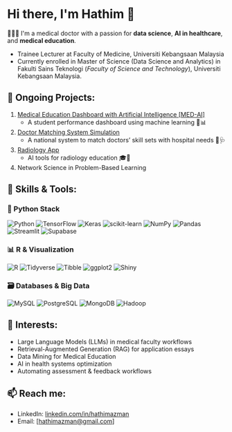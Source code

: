 # Hi there, I'm Hathim 👋

👨🏻‍💼 I'm a medical doctor with a passion for **data science**, **AI in healthcare**, and **medical education**.
- Trainee Lecturer at Faculty of Medicine, Universiti Kebangsaan Malaysia
- Currently enrolled in Master of Science (Data Science and Analytics) in Fakulti Sains Teknologi (*Faculty of Science and Technology*), Universiti Kebangsaan Malaysia.

## 🚀 Ongoing Projects:
1. [Medical Education Dashboard with Artificial Intelligence [MED-AI]](https://ukmfperstudentportfolio.streamlit.app/)
    - A student performance dashboard using machine learning 🧠📊 
2. [Doctor Matching System Simulation](https://colab.research.google.com/drive/1nrJ4dLl3YKLYSt5fEUCBI53-7Dt0rYCi)
    - A national system to match doctors’ skill sets with hospital needs 🏥🩺 
3. [Radiology App](https://radiologyapp.streamlit.app/) 
    - AI tools for radiology education 🎓🩻 
4. Network Science in Problem-Based Learning

## 🧠 Skills & Tools:
### 🐍 Python Stack
![Python](https://img.shields.io/badge/Python-3776AB?style=for-the-badge&logo=python&logoColor=white)
![TensorFlow](https://img.shields.io/badge/TensorFlow-FF6F00?style=for-the-badge&logo=tensorflow&logoColor=white)
![Keras](https://img.shields.io/badge/Keras-D00000?style=for-the-badge&logo=keras&logoColor=white)
![scikit-learn](https://img.shields.io/badge/scikit--learn-F7931E?style=for-the-badge&logo=scikit-learn&logoColor=white)
![NumPy](https://img.shields.io/badge/NumPy-013243?style=for-the-badge&logo=numpy&logoColor=white)
![Pandas](https://img.shields.io/badge/Pandas-150458?style=for-the-badge&logo=pandas&logoColor=white)
![Streamlit](https://img.shields.io/badge/Streamlit-FF4B4B?style=for-the-badge&logo=streamlit&logoColor=white)
![Supabase](https://img.shields.io/badge/Supabase-3ECF8E?style=for-the-badge&logo=supabase&logoColor=white)

### 📊 R & Visualization
![R](https://img.shields.io/badge/R-276DC3?style=for-the-badge&logo=r&logoColor=white)
![Tidyverse](https://img.shields.io/badge/Tidyverse-999999?style=for-the-badge&logo=tidyverse&logoColor=white)
![Tibble](https://img.shields.io/badge/Tibble-6C757D?style=for-the-badge)
![ggplot2](https://img.shields.io/badge/ggplot2-2C3E50?style=for-the-badge)
![Shiny](https://img.shields.io/badge/Shiny-009BDF?style=for-the-badge)

### 🗃️ Databases & Big Data
![MySQL](https://img.shields.io/badge/MySQL-4479A1?style=for-the-badge&logo=mysql&logoColor=white)
![PostgreSQL](https://img.shields.io/badge/PostgreSQL-4169E1?style=for-the-badge&logo=postgresql&logoColor=white)
![MongoDB](https://img.shields.io/badge/MongoDB-47A248?style=for-the-badge&logo=mongodb&logoColor=white)
![Hadoop](https://img.shields.io/badge/Hadoop-66CCFF?style=for-the-badge&logo=apachehadoop&logoColor=white)

## 🔭 Interests:
- Large Language Models (LLMs) in medical faculty workflows 
- Retrieval-Augmented Generation (RAG) for application essays
- Data Mining for Medical Education
- AI in health systems optimization
- Automating assessment & feedback workflows

## 📫 Reach me:
- LinkedIn: [linkedin.com/in/hathimazman](https://linkedin.com/in/hathimazman)
- Email: [hathimazman@gmail.com]
